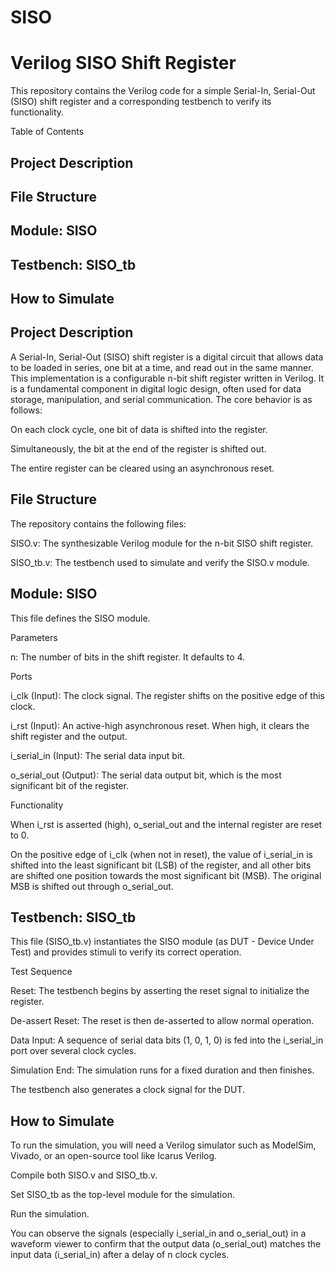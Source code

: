 # SISO
# Verilog SISO Shift Register
This repository contains the Verilog code for a simple Serial-In, Serial-Out (SISO) shift register and a corresponding testbench to verify its functionality.

Table of Contents
## Project Description

## File Structure

## Module: SISO

## Testbench: SISO_tb

## How to Simulate

## Project Description
A Serial-In, Serial-Out (SISO) shift register is a digital circuit that allows data to be loaded in series, one bit at a time, and read out in the same manner. This implementation is a configurable n-bit shift register written in Verilog. It is a fundamental component in digital logic design, often used for data storage, manipulation, and serial communication.
The core behavior is as follows:

On each clock cycle, one bit of data is shifted into the register.

Simultaneously, the bit at the end of the register is shifted out.

The entire register can be cleared using an asynchronous reset.

## File Structure
The repository contains the following files:

SISO.v: The synthesizable Verilog module for the n-bit SISO shift register.

SISO_tb.v: The testbench used to simulate and verify the SISO.v module.

## Module: SISO
This file defines the SISO module.

Parameters

n: The number of bits in the shift register. It defaults to 4.

Ports

i_clk (Input): The clock signal. The register shifts on the positive edge of this clock.

i_rst (Input): An active-high asynchronous reset. When high, it clears the shift register and the output.

i_serial_in (Input): The serial data input bit.

o_serial_out (Output): The serial data output bit, which is the most significant bit of the register.

Functionality

When i_rst is asserted (high), o_serial_out and the internal register are reset to 0.

On the positive edge of i_clk (when not in reset), the value of i_serial_in is shifted into the least significant bit (LSB) of the register, and all other bits are shifted one position towards the most significant bit (MSB). The original MSB is shifted out through o_serial_out.

## Testbench: SISO_tb
This file (SISO_tb.v) instantiates the SISO module (as DUT - Device Under Test) and provides stimuli to verify its correct operation.

Test Sequence

Reset: The testbench begins by asserting the reset signal to initialize the register.

De-assert Reset: The reset is then de-asserted to allow normal operation.

Data Input: A sequence of serial data bits (1, 0, 1, 0) is fed into the i_serial_in port over several clock cycles.

Simulation End: The simulation runs for a fixed duration and then finishes.

The testbench also generates a clock signal for the DUT.

## How to Simulate
To run the simulation, you will need a Verilog simulator such as ModelSim, Vivado, or an open-source tool like Icarus Verilog.

Compile both SISO.v and SISO_tb.v.

Set SISO_tb as the top-level module for the simulation.

Run the simulation.

You can observe the signals (especially i_serial_in and o_serial_out) in a waveform viewer to confirm that the output data (o_serial_out) matches the input data (i_serial_in) after a delay of n clock cycles.
